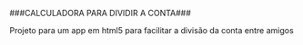 ###CALCULADORA PARA DIVIDIR A CONTA###

Projeto para um app em html5 para facilitar a divisão da conta entre amigos
